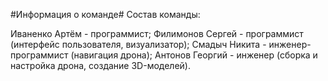 #Информация о команде#
Состав команды:

Иваненко Артём - программист;
Филимонов Сергей - программист (интерфейс пользователя, визуализатор);
Смадыч Никита - инженер-программист (навигация дрона);
Антонов Георгий - инженер (сборка и настройка дрона, создание 3D-моделей).
